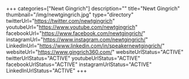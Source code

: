 +++
categories=["Newt Gingrich"]
description=""
title="Newt Gingrich"
thumbnail="/img/newtgingrich.jpg"
type="directory"
twitterUrl="https://twitter.com/newtgingrich"
youtubeUrl="https://www.youtube.com/newtgingrich"
facebookUrl="https://www.facebook.com/newtgingrich/"
instagramUrl="https://www.instagram.com/newtgingrich/"
LinkedInUrl="https://www.linkedin.com/in/speakernewtgingrich/"
websiteUrl="https://www.gingrich360.com/"
websiteUrlStatus="ACTIVE"
twitterUrlStatus="ACTIVE"
youtubeUrlStatus="ACTIVE"
facebookUrlStatus="ACTIVE"
instagramUrlStatus="ACTIVE"
LinkedInUrlStatus="ACTIVE"
+++
